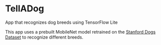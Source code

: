# TellADog
App that recognizes dog breeds using TensorFlow Lite

This app uses a prebuilt MobileNet model retrained on the [Stanford Dogs Dataset](http://vision.stanford.edu/aditya86/ImageNetDogs)
to recognize different breeds. 
